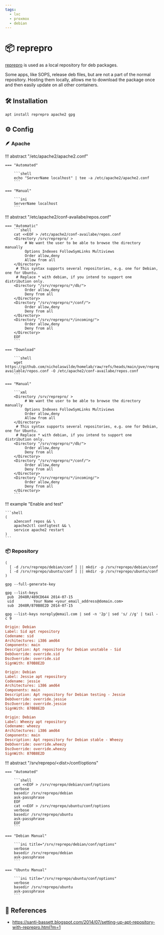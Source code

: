 ```yaml
---
tags:
  - lxc
  - proxmox
  - debian
---
```

# :package: reprepro

[reprepro][1] is used as a local repository for deb packages.

Some apps, like SOPS, release deb files, but are not a part of the normal repository. Hosting them locally, allows me to download the package once and then easily update on all other containers.

## :hammer_and_wrench: Installation

```shell
apt install reprepro apache2 gpg
```

## :gear: Config

### :feather: Apache

!!! abstract "/etc/apache2/apache2.conf"

    === "Automated"

        ```shell
        echo "ServerName localhost" | tee -a /etc/apache2/apache2.conf
        ```

    === "Manual"

        ```ini
        ServerName localhost
        ```

!!! abstract "/etc/apache2/conf-availabe/repos.conf"

    === "Automatic"
        ```shell
        cat <<EOF > /etc/apache2/conf-availabe/repos.conf 
        <Directory /srv/reprepro/ >
             # We want the user to be able to browse the directory manually  
             Options Indexes FollowSymLinks Multiviews  
             Order allow,deny  
             Allow from all  
        </Directory>  
         # This syntax supports several repositories, e.g. one for Debian, one for Ubuntu.  
         # Replace * with debian, if you intend to support one distribution only.  
        <Directory "/srv/reprepro/*/db/">  
             Order allow,deny  
             Deny from all  
        </Directory>  
        <Directory "/srv/reprepro/*/conf/">  
             Order allow,deny  
             Deny from all  
        </Directory>  
        <Directory "/srv/reprepro/*/incoming/">  
             Order allow,deny  
             Deny from all  
        </Directory>
        EOF
        ```

    === "Download"

        ```shell
        wget https://github.com/nicholaswilde/homelab/raw/refs/heads/main/pve/reprepro/apache2/conf-available/repos.conf -O /etc/apache2/conf-availabe/repos.conf
        ```

    === "Manual"
    
        ```xml
        <Directory /srv/reprepro/ >  
             # We want the user to be able to browse the directory manually  
             Options Indexes FollowSymLinks Multiviews  
             Order allow,deny  
             Allow from all  
        </Directory>  
         # This syntax supports several repositories, e.g. one for Debian, one for Ubuntu.  
         # Replace * with debian, if you intend to support one distribution only.  
        <Directory "/srv/reprepro/*/db/">  
             Order allow,deny  
             Deny from all  
        </Directory>  
        <Directory "/srv/reprepro/*/conf/">  
             Order allow,deny  
             Deny from all  
        </Directory>  
        <Directory "/srv/reprepro/*/incoming/">  
             Order allow,deny  
             Deny from all  
        </Directory>
        ```

!!! example "Enable and test"

    ```shell
    (
        a2enconf repos && \
        apache2ctl configtest && \
        service apache2 restart
    )
    ```

### :package: Repository

```shell title="Make directories"
(
  [ -d /srv/reprepo/debian/conf ] || mkdir -p /srv/reprepo/debian/conf
  [ -d /srv/reprepo/ubuntu/conf ] || mkdir -p /srv/reprepo/ubuntu/conf
)
```

```shell title="Generate new gpg keys"
gpg --full-generate-key
```

```shell
gpg --list-keys  
 pub  2048R/489CD644 2014-07-15  
 uid         Your Name <your_email_address@domain.com>  
 sub  2048R/870B8E2D 2014-07-15
```

```shell title="Get short fingerprint"
gpg --list-keys noreply@email.com | sed -n '2p'| sed 's/ //g' | tail -c 9
```

```ini title="/srv/reprepo/debian/conf/distributions"
Origin: Debian  
Label: Sid apt repository  
Codename: sid  
Architectures: i386 amd64  
Components: main  
Description: Apt repository for Debian unstable - Sid  
DebOverride: override.sid  
DscOverride: override.sid  
SignWith: 870B8E2D  

Origin: Debian  
Label: Jessie apt repository  
Codename: jessie  
Architectures: i386 amd64  
Components: main  
Description: Apt repository for Debian testing - Jessie  
DebOverride: override.jessie  
DscOverride: override.jessie  
SignWith: 870B8E2D  

Origin: Debian  
Label: Wheezy apt repository  
Codename: wheezy  
Architectures: i386 amd64  
Components: main  
Description: Apt repository for Debian stable - Wheezy  
DebOverride: override.wheezy  
DscOverride: override.wheezy  
SignWith: 870B8E2D
```

!!! abstract "/srv/reprepo/&lt;dist&gt;/conf/options"

    === "Automated"

        ```shell
        cat <<EOF > /srv/reprepo/debian/conf/options
        verbose
        basedir /srv/reprepo/debian
        ask-passphrase
        EOF
        cat <<EOF > /srv/reprepo/ubuntu/conf/options
        verbose
        basedir /srv/reprepo/ubuntu
        ask-passphrase
        EOF
        ```

    === "Debian Manual"

        ```ini title="/srv/reprepo/debian/conf/options"
        verbose  
        basedir /srv/reprepo/debian  
        ask-passphrase
        ```

    === "Ubuntu Manual"

        ```ini title="/srv/reprepo/ubuntu/conf/options"
        verbose  
        basedir /srv/reprepo/ubuntu
        ask-passphrase
        ```

## :link: References

  - <https://santi-bassett.blogspot.com/2014/07/setting-up-apt-repository-with-reprepro.html?m=1>
  
[1]: <https://santi-bassett.blogspot.com/2014/07/setting-up-apt-repository-with-reprepro.html?m=1>
